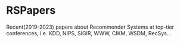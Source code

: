 # RSPapers
Recent(2019-2023) papers about Recommender Systems at top-tier conferences, i.e. KDD, NIPS, SIGIR, WWW, CIKM, WSDM, RecSys...
